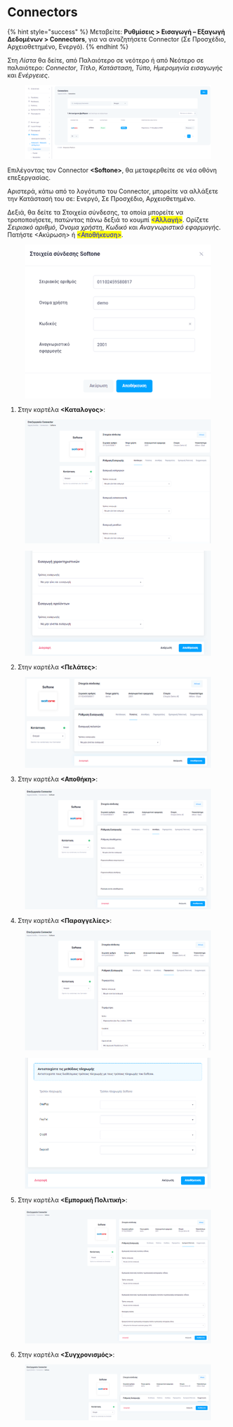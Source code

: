 # Connectors

{% hint style="success" %}
Μεταβείτε: **Ρυθμίσεις > Εισαγωγή – Εξαγωγή Δεδομένων > Connectors**, για να αναζητήσετε Connector (Σε Προσχέδιο, Αρχειοθετημένο, Ενεργό).
{% endhint %}

Στη _Λίστα_ θα δείτε, από Παλαιότερο σε νεότερο ή από Νεότερο σε παλαιότερο: _Connector_, _Τίτλο_, _Κατάσταση_, _Τύπο, Ημερομηνία εισαγωγής_ και _Ενέργειες_.

<figure><img src="../../.gitbook/assets/ScreenHunter 311.png" alt=""><figcaption></figcaption></figure>

Επιλέγοντας τον Connector **\<Softone>**, θα μεταφερθείτε σε νέα οθόνη επεξεργασίας.&#x20;

Αριστερά, κάτω από το λογότυπο του Connector, μπορείτε να αλλάξετε την Κατάστασή του σε:  Ενεργό, Σε Προσχέδιο, Αρχειοθετημένο.

Δεξιά, θα δείτε τα Στοιχεία σύνδεσης, τα οποία μπορείτε να τροποποιήσετε, πατώντας πάνω δεξιά το κουμπί <mark style="color:blue;"><Αλλαγή></mark>. Ορίζετε _Σειριακό αριθμό_, _Όνομα χρήστη_, _Κωδικό_ και _Αναγνωριστικό εφαρμογής_. Πατήστε <Ακύρωση> ή <mark style="color:blue;"><Αποθήκευση></mark>.

<figure><img src="../../.gitbook/assets/ScreenHunter 321.png" alt=""><figcaption></figcaption></figure>

1. Στην καρτέλα **<Καταλογος>**:

<div>

<figure><img src="../../.gitbook/assets/ScreenHunter 312.png" alt=""><figcaption></figcaption></figure>

 

<figure><img src="../../.gitbook/assets/ScreenHunter 313.png" alt=""><figcaption></figcaption></figure>

</div>

2. Στην καρτέλα **<Πελάτες>**:

<figure><img src="../../.gitbook/assets/ScreenHunter 314.png" alt=""><figcaption></figcaption></figure>



3. Στην καρτέλα **<Αποθήκη>**:

<figure><img src="../../.gitbook/assets/ScreenHunter 315.png" alt=""><figcaption></figcaption></figure>



4. Στην καρτέλα **<Παραγγελίες>**:&#x20;

<div>

<figure><img src="../../.gitbook/assets/ScreenHunter 316.png" alt=""><figcaption></figcaption></figure>

 

<figure><img src="../../.gitbook/assets/ScreenHunter 317.png" alt=""><figcaption></figcaption></figure>

</div>



5. Στην καρτέλα **<Εμπορική Πολιτική>**:

<figure><img src="../../.gitbook/assets/ScreenHunter 318.png" alt=""><figcaption></figcaption></figure>



6. Στην καρτέλα **<Συγχρονισμός>**:

<figure><img src="../../.gitbook/assets/ScreenHunter 319.png" alt=""><figcaption></figcaption></figure>

